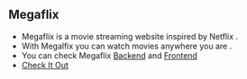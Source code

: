 ## Megaflix

- Megaflix is a movie streaming website inspired by Netflix .
- With Megalfix you can watch movies anywhere you are .
- You can check Megaflix <a href="https://github.com/pacifiquem/megaFlix/tree/main/server">Backend</a> and <a href="https://github.com/pacifiquem/megaFlix/tree/main/client">Frontend<a/>
- <a href="https://atmegaflix.vercel.app">Check It Out</a>
